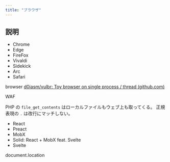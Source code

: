 ```yaml
---
title: "ブラウザ"
---
```


## 説明

- Chrome
- Edge
- FireFox
- Vivaldi
- Sidekick
- Arc
- Safari






browser
[d0iasm/vulbr: Toy browser on single process / thread (github.com)](https://github.com/d0iasm/vulbr)

WAF

PHP の `file_get_contents` はローカルファイルもウェブ上も取ってくる。
正規表現の `.` は改行にマッチしない。

- React
- Preact
- MobX
- Solid: React + MobX feat. Svelte
- Svelte

document.location